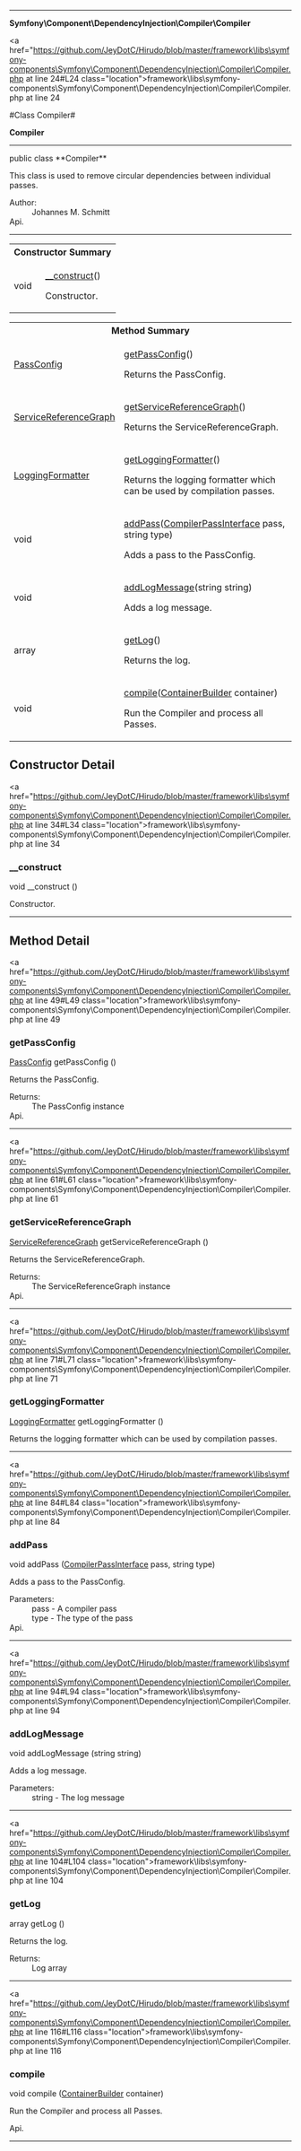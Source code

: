 
- - -

**Symfony\Component\DependencyInjection\Compiler\Compiler**


<a href="https://github.com/JeyDotC/Hirudo/blob/master/framework\libs\symfony-components\Symfony\Component\DependencyInjection\Compiler\Compiler.php at line 24#L24 class="location">framework\libs\symfony-components\Symfony\Component\DependencyInjection\Compiler\Compiler.php at line 24</a>

#Class Compiler#

**Compiler**




- - -

<p class="signature">public  class **Compiler**</p>

<div class="comment" id="overview_description"><p>This class is used to remove circular dependencies between individual passes.</p></div>

<dl>
<dt>Author:</dt>
<dd>Johannes M. Schmitt <schmittjoh@gmail.com></dd>
<dt>Api.</dt>
</dl>


- - -

<table id="summary_constructor">
<tr><th colspan="2">Constructor Summary</th></tr>
<tr>
<td><span class='k'></span> <span class='nx'>void</span></td>
<td class="description"><p class="name"><a href="#__construct">__construct</a>()</p><p class="description">Constructor.</p></td>
</tr>
</table>

<table id="summary_method">
<tr><th colspan="2">Method Summary</th></tr>
<tr>
<td><span class='k'></span> <span class='nx'><a href="../../../../symfony/component/dependencyinjection/compiler/passconfig.html">PassConfig</a></span></td>
<td class="description"><p class="name"><a href="#getpassconfig">getPassConfig</a>()</p><p class="description">Returns the PassConfig.</p></td>
</tr>
<tr>
<td><span class='k'></span> <span class='nx'><a href="../../../../symfony/component/dependencyinjection/compiler/servicereferencegraph.html">ServiceReferenceGraph</a></span></td>
<td class="description"><p class="name"><a href="#getservicereferencegraph">getServiceReferenceGraph</a>()</p><p class="description">Returns the ServiceReferenceGraph.</p></td>
</tr>
<tr>
<td><span class='k'></span> <span class='nx'><a href="../../../../symfony/component/dependencyinjection/compiler/loggingformatter.html">LoggingFormatter</a></span></td>
<td class="description"><p class="name"><a href="#getloggingformatter">getLoggingFormatter</a>()</p><p class="description">Returns the logging formatter which can be used by compilation passes.</p></td>
</tr>
<tr>
<td><span class='k'></span> <span class='nx'>void</span></td>
<td class="description"><p class="name"><a href="#addpass">addPass</a>(<a href="../../../../symfony/component/dependencyinjection/compiler/compilerpassinterface.html">CompilerPassInterface</a> pass, string type)</p><p class="description">Adds a pass to the PassConfig.</p></td>
</tr>
<tr>
<td><span class='k'></span> <span class='nx'>void</span></td>
<td class="description"><p class="name"><a href="#addlogmessage">addLogMessage</a>(string string)</p><p class="description">Adds a log message.</p></td>
</tr>
<tr>
<td><span class='k'></span> <span class='nx'>array</span></td>
<td class="description"><p class="name"><a href="#getlog">getLog</a>()</p><p class="description">Returns the log.</p></td>
</tr>
<tr>
<td><span class='k'></span> <span class='nx'>void</span></td>
<td class="description"><p class="name"><a href="#compile">compile</a>(<a href="../../../../symfony/component/dependencyinjection/containerbuilder.html">ContainerBuilder</a> container)</p><p class="description">Run the Compiler and process all Passes.</p></td>
</tr>
</table>

<h2 id="detail_method">Constructor Detail</h2>

<a href="https://github.com/JeyDotC/Hirudo/blob/master/framework\libs\symfony-components\Symfony\Component\DependencyInjection\Compiler\Compiler.php at line 34#L34 class="location">framework\libs\symfony-components\Symfony\Component\DependencyInjection\Compiler\Compiler.php at line 34</a>

<h3 id="__construct">__construct</h3>
<span class='k'></span> <span class='nx'>void</span> <span class='nf'>__construct</span> ()

<div class="details">
<p>Constructor.</p></div>

- - -

<h2 id="detail_method">Method Detail</h2>

<a href="https://github.com/JeyDotC/Hirudo/blob/master/framework\libs\symfony-components\Symfony\Component\DependencyInjection\Compiler\Compiler.php at line 49#L49 class="location">framework\libs\symfony-components\Symfony\Component\DependencyInjection\Compiler\Compiler.php at line 49</a>

<h3 id="getPassConfig()">getPassConfig</h3>
<span class='k'></span> <span class='nx'><a href="../../../../symfony/component/dependencyinjection/compiler/passconfig.html">PassConfig</a></span> <span class='nf'>getPassConfig</span> ()

<div class="details">
<p>Returns the PassConfig.</p><dl>
<dt>Returns:</dt>
<dd>The PassConfig instance</dd>
<dt>Api.</dt>
</dl>
</div>

- - -


<a href="https://github.com/JeyDotC/Hirudo/blob/master/framework\libs\symfony-components\Symfony\Component\DependencyInjection\Compiler\Compiler.php at line 61#L61 class="location">framework\libs\symfony-components\Symfony\Component\DependencyInjection\Compiler\Compiler.php at line 61</a>

<h3 id="getServiceReferenceGraph()">getServiceReferenceGraph</h3>
<span class='k'></span> <span class='nx'><a href="../../../../symfony/component/dependencyinjection/compiler/servicereferencegraph.html">ServiceReferenceGraph</a></span> <span class='nf'>getServiceReferenceGraph</span> ()

<div class="details">
<p>Returns the ServiceReferenceGraph.</p><dl>
<dt>Returns:</dt>
<dd>The ServiceReferenceGraph instance</dd>
<dt>Api.</dt>
</dl>
</div>

- - -


<a href="https://github.com/JeyDotC/Hirudo/blob/master/framework\libs\symfony-components\Symfony\Component\DependencyInjection\Compiler\Compiler.php at line 71#L71 class="location">framework\libs\symfony-components\Symfony\Component\DependencyInjection\Compiler\Compiler.php at line 71</a>

<h3 id="getLoggingFormatter()">getLoggingFormatter</h3>
<span class='k'></span> <span class='nx'><a href="../../../../symfony/component/dependencyinjection/compiler/loggingformatter.html">LoggingFormatter</a></span> <span class='nf'>getLoggingFormatter</span> ()

<div class="details">
<p>Returns the logging formatter which can be used by compilation passes.</p></div>

- - -


<a href="https://github.com/JeyDotC/Hirudo/blob/master/framework\libs\symfony-components\Symfony\Component\DependencyInjection\Compiler\Compiler.php at line 84#L84 class="location">framework\libs\symfony-components\Symfony\Component\DependencyInjection\Compiler\Compiler.php at line 84</a>

<h3 id="addPass()">addPass</h3>
<span class='k'></span> <span class='nx'>void</span> <span class='nf'>addPass</span> (<a href="../../../../symfony/component/dependencyinjection/compiler/compilerpassinterface.html">CompilerPassInterface</a> pass, string type)

<div class="details">
<p>Adds a pass to the PassConfig.</p><dl>
<dt>Parameters:</dt>
<dd>pass - A compiler pass</dd>
<dd>type - The type of the pass</dd>
<dt>Api.</dt>
</dl>
</div>

- - -


<a href="https://github.com/JeyDotC/Hirudo/blob/master/framework\libs\symfony-components\Symfony\Component\DependencyInjection\Compiler\Compiler.php at line 94#L94 class="location">framework\libs\symfony-components\Symfony\Component\DependencyInjection\Compiler\Compiler.php at line 94</a>

<h3 id="addLogMessage()">addLogMessage</h3>
<span class='k'></span> <span class='nx'>void</span> <span class='nf'>addLogMessage</span> (string string)

<div class="details">
<p>Adds a log message.</p><dl>
<dt>Parameters:</dt>
<dd>string - The log message</dd>
</dl>
</div>

- - -


<a href="https://github.com/JeyDotC/Hirudo/blob/master/framework\libs\symfony-components\Symfony\Component\DependencyInjection\Compiler\Compiler.php at line 104#L104 class="location">framework\libs\symfony-components\Symfony\Component\DependencyInjection\Compiler\Compiler.php at line 104</a>

<h3 id="getLog()">getLog</h3>
<span class='k'></span> <span class='nx'>array</span> <span class='nf'>getLog</span> ()

<div class="details">
<p>Returns the log.</p><dl>
<dt>Returns:</dt>
<dd>Log array</dd>
</dl>
</div>

- - -


<a href="https://github.com/JeyDotC/Hirudo/blob/master/framework\libs\symfony-components\Symfony\Component\DependencyInjection\Compiler\Compiler.php at line 116#L116 class="location">framework\libs\symfony-components\Symfony\Component\DependencyInjection\Compiler\Compiler.php at line 116</a>

<h3 id="compile()">compile</h3>
<span class='k'></span> <span class='nx'>void</span> <span class='nf'>compile</span> (<a href="../../../../symfony/component/dependencyinjection/containerbuilder.html">ContainerBuilder</a> container)

<div class="details">
<p>Run the Compiler and process all Passes.</p><dl>
<dt>Api.</dt>
</dl>
</div>

- - -

